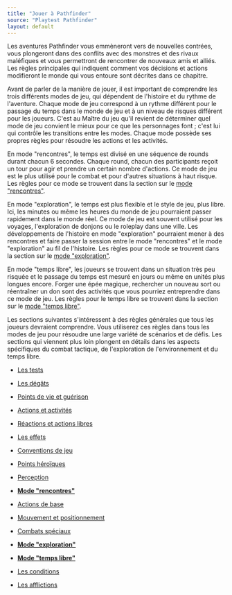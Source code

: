 ```yaml
---
title: "Jouer à Pathfinder"
source: "Playtest Pathfinder"
layout: default
---
```



Les aventures Pathfinder vous emmèneront vers de nouvelles contrées, vous plongeront dans des conflits avec des monstres et des rivaux maléfiques et vous permettront de rencontrer de nouveaux amis et alliés. Les règles principales qui indiquent comment vos décisions et actions modifieront le monde qui vous entoure sont décrites dans ce chapitre.

Avant de parler de la manière de jouer, il est important de comprendre les trois différents modes de jeu, qui dépendent de l'histoire et du rythme de l'aventure. Chaque mode de jeu correspond à un rythme différent pour le passage du temps dans le monde de jeu et à un niveau de risques différent pour les joueurs. C'est au Maître du jeu qu'il revient de déterminer quel mode de jeu convient le mieux pour ce que les personnages font ; c'est lui qui contrôle les transitions entre les modes. Chaque mode possède ses propres règles pour résoudre les actions et les activités.

En mode "rencontres", le temps est divisé en une séquence de rounds durant chacun 6 secondes. Chaque round, chacun des participants reçoit un tour pour agir et prendre un certain nombre d'actions. Ce mode de jeu est le plus utilisé pour le combat et pour d'autres situations à haut risque. Les règles pour ce mode se trouvent dans la section sur le [mode "rencontres"](mode-rencontres.html).

En mode "exploration", le temps est plus flexible et le style de jeu, plus libre. Ici, les minutes ou même les heures du monde de jeu pourraient passer rapidement dans le monde réel. Ce mode de jeu est souvent utilisé pour les voyages, l'exploration de donjons ou le roleplay dans une ville. Les développements de l'histoire en mode "exploration" pourraient mener à des rencontres et faire passer la session entre le mode "rencontres" et le mode "exploration" au fil de l'histoire. Les règles pour ce mode se trouvent dans la section sur le [mode "exploration"](mode-exploration.html).

En mode "temps libre", les joueurs se trouvent dans un situation très peu risquée et le passage du temps est mesuré en jours ou même en unités plus longues encore. Forger une épée magique, rechercher un nouveau sort ou réentraîner un don sont des activités que vous pourriez entreprendre dans ce mode de jeu. Les règles pour le temps libre se trouvent dans la section sur le [mode "temps libre"](mode-temps-libre.html).

Les sections suivantes s'intéressent à des règles générales que tous les joueurs devraient comprendre. Vous utiliserez ces règles dans tous les modes de jeu pour résoudre une large variété de scénarios et de défis. Les sections qui viennent plus loin plongent en détails dans les aspects spécifiques du combat tactique, de l'exploration de l'environnement et du temps libre.

* <a href="{{ '/ch9-jouer-à-pathfinder/tests.html' | relative_url }}">Les tests</a>
* <a href="{{ '/ch9-jouer-à-pathfinder/dégâts.html' | relative_url }}">Les dégâts</a>
* <a href="{{ '/ch9-jouer-à-pathfinder/points-de-vie-et-guérison.html' | relative_url }}">Points de vie et guérison</a>
* <a href="{{ '/ch9-jouer-à-pathfinder/actions-et-activités.html' | relative_url }}">Actions et activités</a>
* <a href="{{ '/ch9-jouer-à-pathfinder/réactions-et-actions-libres.html' | relative_url }}">Réactions et actions libres</a>
* <a href="{{ '/ch9-jouer-à-pathfinder/effets.html' | relative_url }}">Les effets</a>
* <a href="{{ '/ch9-jouer-à-pathfinder/conventions-de-jeu.html' | relative_url }}">Conventions de jeu</a>
* <a href="{{ '/ch9-jouer-à-pathfinder/points-héroïques.html' | relative_url }}">Points héroïques</a>
* <a href="{{ '/ch9-jouer-à-pathfinder/perception.html' | relative_url }}">Perception</a>

* <a href="{{ '/ch9-jouer-à-pathfinder/mode-rencontres.html' | relative_url }}"><strong>Mode "rencontres"</strong></a>
* <a href="{{ '/ch9-jouer-à-pathfinder/actions-de-base.html' | relative_url }}">Actions de base</a>
* <a href="{{ '/ch9-jouer-à-pathfinder/mouvement-et-positionnement.html' | relative_url }}">Mouvement et positionnement</a>
* <a href="{{ '/ch9-jouer-à-pathfinder/combats-spéciaux.html' | relative_url }}">Combats spéciaux</a>

* <a href="{{ '/ch9-jouer-à-pathfinder/mode-exploration.html' | relative_url }}"><strong>Mode "exploration"</strong></a>

* <a href="{{ '/ch9-jouer-à-pathfinder/mode-temps-libre.html' | relative_url }}"><strong>Mode "temps libre"</strong></a>

* <a href="{{ '/ch9-jouer-à-pathfinder/conditions.html' | relative_url }}">Les conditions</a>
* <a href="{{ '/ch9-jouer-à-pathfinder/afflictions.html' | relative_url }}">Les afflictions</a>
